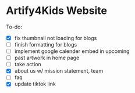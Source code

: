 # Artify4Kids Website

To-do:

- [x] fix thumbnail not loading for blogs
- [ ] finish formatting for blogs
- [ ] implement google calender embed in upcoming
- [ ] past artwork in home page
- [ ] take action
- [x] about us w/ mission statement, team
- [ ] faq
- [x] update tiktok link

